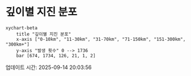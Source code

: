 # 깊이별 지진 분포

```mermaid
xychart-beta
    title "깊이별 지진 분포"
    x-axis ["0-10km", "11-30km", "31-70km", "71-150km", "151-300km", "300km+"]
    y-axis "발생 횟수" 0 --> 1736
    bar [674, 1734, 126, 21, 1, 2]
```

업데이트 시간: 2025-09-14 20:03:56
